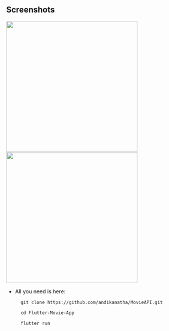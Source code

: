 ## Screenshots

<p float="left">
  <img src="" width="350">
   <img src="" width="350">
</p>

- All you need is here:

		git clone https://github.com/andikanatha/MovieAPI.git
		
		cd Flutter-Movie-App
		
		flutter run

